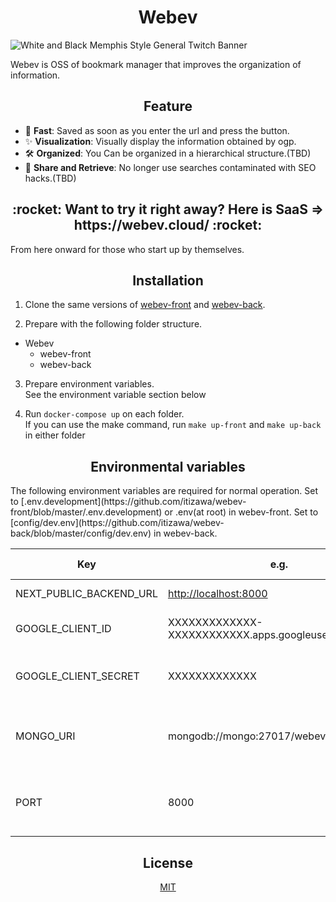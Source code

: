 <h1 align="center"> Webev </h1>

![White and Black Memphis Style General Twitch Banner](https://user-images.githubusercontent.com/48426654/111029110-33fd2900-843e-11eb-90a2-f4098a00a5a4.png)

Webev is OSS of bookmark manager that improves the organization of information.

<h2 align="center">
  Feature
</h2>

- 🐇 **Fast**: Saved as soon as you enter the url and press the button.
- ✨ **Visualization**: Visually display the information obtained by ogp.
- 🛠 **Organized**: You Can be organized in a hierarchical structure.(TBD)
- 🤝 **Share and Retrieve**: No longer use searches contaminated with SEO hacks.(TBD)

<h2 align="center">
  :rocket: Want to try it right away? Here is SaaS => https://webev.cloud/ :rocket:
</h2>

From here onward for those who start up by themselves.

<h2 align="center">
  Installation
</h2>

1. Clone the same versions of [webev-front](https://github.com/itizawa/webev-front) and [webev-back](https://github.com/itizawa/webev-back).

2. Prepare with the following folder structure.

- Webev
  - webev-front
  - webev-back

3. Prepare environment variables.  
See the environment variable section below

4. Run `docker-compose up` on each folder.  
If you can use the make command, run `make up-front` and `make up-back` in either folder

<h2 align="center">
  Environmental variables
</h2>
The following environment variables are required for normal operation.
Set to [.env.development](https://github.com/itizawa/webev-front/blob/master/.env.development) or .env(at root) in webev-front.
Set to [config/dev.env](https://github.com/itizawa/webev-back/blob/master/config/dev.env) in webev-back.

|Key | e.g. | Required | Which set? | What is this? | memo |
|---|---|---|---|---|---|
|NEXT_PUBLIC_BACKEND_URL | <http://localhost:8000> | ✅ | webev-front | url of backend ||
|GOOGLE_CLIENT_ID | XXXXXXXXXXXXX-XXXXXXXXXXXX.apps.googleusercontent.com | ✅ | webev-front | client id for authentication of google ||
|GOOGLE_CLIENT_SECRET | XXXXXXXXXXXXX | ✅ | webev-front | client secret for authentication of google ||
|MONGO_URI | mongodb://mongo:27017/webev | ✅ | webev-front and webev-back | For storing credentials for using by next-auth  | |
|PORT | 8000 |  | webev-back | port for server  | Anything other than 3000 is fine |

<h2 align="center">
  License
</h2>

<div align="center">
  
  [MIT](LICENSE)
  
</div>
